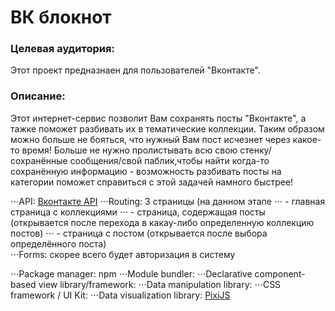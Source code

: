 # ВК блокнот 

### Целевая аудитория:
Этот проект предназнаен для пользователей "Вконтакте".


### Описание:
Этот интернет-сервис позволит Вам сохранять посты "Вконтакте", а тажке поможет разбивать их в тематические коллекции. 
Таким образом можно больше не бояться, что нужный Вам пост исчезнет через какое-то время! Больше не нужно пролистывать всю свою стенку/сохранённые сообщения/свой паблик,чтобы найти когда-то сохранённую информацию - возможность разбивать посты на категории поможет справиться с этой задачей намного быстрее!

⋅⋅⋅API: [Вконтакте API](https://vk.com/dev/methods)
⋅⋅⋅Routing: 3 страницы (на данном этапе
⋅⋅⋅         - главная страница с коллекциями
⋅⋅⋅         - страница, содержащая посты (открывается после перехода в какау-либо определенную коллекцию постов)
⋅⋅⋅         - страница с постом (открывается после выбора определённого поста)         
⋅⋅⋅Forms: скорее всего будет авторизация в систему

⋅⋅⋅Package manager: npm
⋅⋅⋅Module bundler: 
⋅⋅⋅Declarative component-based view library/framework: 
⋅⋅⋅Data manipulation library:
⋅⋅⋅CSS framework / UI Kit:
⋅⋅⋅Data visualization library: [PixiJS](http://www.pixijs.com/gallery)


